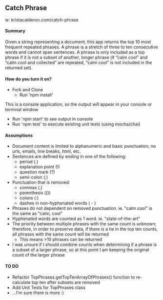 ## Catch Phrase
w: kristacalderon.com/catch-phrase

#### Summary
Given a string representing a document, this app returns the top 10 most frequent repeated phrases. A phrase is a stretch of three to ten consecutive words and cannot span sentences. A phrase is only included as a top phrase if it is not a subset of another, longer phrase (if “calm cool” and “calm cool and collected” are repeated, “calm cool” is not included in the returned set).

#### How do you turn it on?
- Fork and Clone
    - Run 'npm install'

This is a console application, so the output will appear in your console or terminal window
 - Run 'npm start' to see output in console
 - Run 'npm test' to execute existing unit tests (using mocha/chai)

#### Assumptions
- Document content is limited to alphanumeric and basic punctuation; no urls, emails, line breaks, html, etc.
- Sentences are defined by ending in one of the following:
    - period (.)
    - explanation point (!)
    - question mark (?)
    - semi-colon (;)
- Punctuation that is removed: 
    - commas (,)
    - parenthesis (())
    - colons (:)
    - dashes in non-hyphenated words ( - ) 
- Phrases do not dependent on removed punctuation. ie. "calm cool" is the same as "calm, cool" 
- Hyphenated words are counted as 1 word. ie. "state-of-the-art"
- The priority between multiple phrases with the same count is unknown; therefore, in order to preserve data, if there is a tie in the top ten counts, all phrases with the same count will be returned
    - This means >10 phrases can be returned
- I was unsure if I should combine counts when determining if a phrase is a subset of a larger phrase, so at this point I am keeping the original count of the larger phrase

#### TO DO
- Refactor TopPhrases.getTopTenArrayOfPhrases() function to re-calculate top ten after subsets are removed
- Add Unit Tests for TopPhrases class
- ...I'm sure there is more :)

